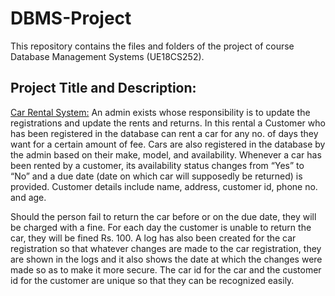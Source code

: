 # DBMS-Project
This repository contains the files and folders of the project of course Database Management Systems (UE18CS252).<br>

## Project Title and Description:
<u>Car Rental System:</u> An admin exists whose responsibility is to update the registrations and update the rents and returns. In this rental a Customer who has been registered in the database can rent a car for any no. of days they want for a certain amount of fee. Cars are also registered in the database by the admin based on their make, model, and availability. Whenever a car has been rented by a customer, its availability status changes from “Yes” to “No” and a due date (date on which car will supposedly be returned) is provided. Customer details include name, address, customer id, phone no. and age. <p>Should the person fail to return the car before or on the due date, they will be charged with a fine. For each day the customer is unable to return the car, they will be fined Rs. 100. A log has also been created for the car registration so that whatever changes are made to the car registration, they are shown in the logs and it also shows the date at which the changes were made so as to make it more secure. The car id for the car and the customer id for the customer are unique so that they can be recognized easily. </p>
